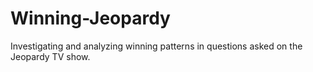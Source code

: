 # Winning-Jeopardy
Investigating and analyzing winning patterns in questions asked on the Jeopardy TV show.
